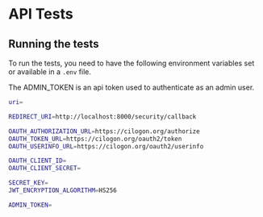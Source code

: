 # API Tests

## Running the tests

To run the tests, you need to have the following environment variables set or available in a `.env` file.

The ADMIN_TOKEN is an api token used to authenticate as an admin user.

```bash
uri=

REDIRECT_URI=http://localhost:8000/security/callback

OAUTH_AUTHORIZATION_URL=https://cilogon.org/authorize
OAUTH_TOKEN_URL=https://cilogon.org/oauth2/token
OAUTH_USERINFO_URL=https://cilogon.org/oauth2/userinfo

OAUTH_CLIENT_ID=
OAUTH_CLIENT_SECRET=

SECRET_KEY=
JWT_ENCRYPTION_ALGORITHM=HS256

ADMIN_TOKEN=
```
